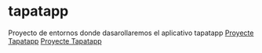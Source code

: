 # tapatapp
Proyecto de entornos donde dasarollaremos el aplicativo tapatapp
[Proyecte Tapatapp](Descripció.md)
[Proyecte Tapatapp](Requisits.md)
